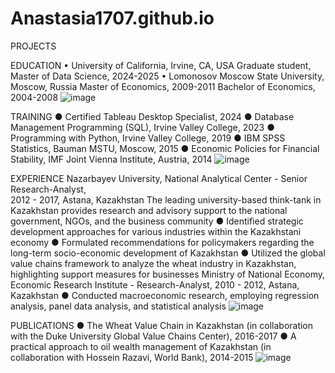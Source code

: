 # Anastasia1707.github.io

PROJECTS

EDUCATION
•	University of California, Irvine, CA, USA
Graduate student, Master of Data Science, 2024-2025
•	Lomonosov Moscow State University, Moscow, Russia
Master of Economics, 2009-2011
Bachelor of Economics, 2004-2008
![image](https://github.com/user-attachments/assets/0de84dc7-a844-46cf-8e96-2b6fdccbf879)

TRAINING
●	Certified Tableau Desktop Specialist, 2024
●	Database Management Programming (SQL), Irvine Valley College, 2023
●	Programming with Python, Irvine Valley College, 2019
●	IBM SPSS Statistics, Bauman MSTU, Moscow, 2015
●	Economic Policies for Financial Stability, IMF Joint Vienna Institute, Austria, 2014
![image](https://github.com/user-attachments/assets/d903560c-5565-4857-a6b6-42ec25dd7de2)

EXPERIENCE
Nazarbayev University, National Analytical Center - Senior Research-Analyst,    
2012 - 2017, Astana, Kazakhstan
The leading university-based think-tank in Kazakhstan provides research and advisory support to the national government, NGOs, and the business community
●	Identified strategic development approaches for various industries within the Kazakhstani economy
●	Formulated recommendations for policymakers regarding the long-term socio-economic development of Kazakhstan
●	Utilized the global value chains framework to analyze the wheat industry in Kazakhstan, highlighting support measures for businesses
Ministry of National Economy, Economic Research Institute - Research-Analyst, 
2010 - 2012, Astana, Kazakhstan
●	Conducted macroeconomic research, employing regression analysis, panel data analysis, and statistical analysis
![image](https://github.com/user-attachments/assets/9050819f-a802-4bd9-9a36-d20d6d602ce0)

PUBLICATIONS
●	The Wheat Value Chain in Kazakhstan (in collaboration with the Duke University Global Value Chains Center), 2016-2017
●	A practical approach to oil wealth management of Kazakhstan (in collaboration with Hossein Razavi, World Bank), 2014-2015
![image](https://github.com/user-attachments/assets/1f26ee4f-d7a9-4d5e-8bda-8009948c66ca)


